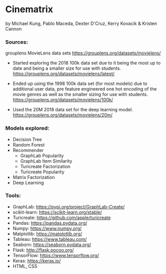 # Cinematrix 
by Michael Kung, Pablo Maceda, Dexter D'Cruz, Kerry Kovacik & Kristen Cannon

### Sources:
grouplens MovieLens data sets
https://grouplens.org/datasets/movielens/

* Started exploring the 2018 100k data set due to it being the most up to date and being a smaller size for use with students. 
https://grouplens.org/datasets/movielens/latest/

* Ended up using the 1998 100k data set (for most models) due to additional user data, pre feature engineered one hot encoding of the movie genres as well as the smaller sizing for use with students. 
https://grouplens.org/datasets/movielens/100k/

* Used the 20M 2018 data set for the deep learning model.
https://grouplens.org/datasets/movielens/20m/

### Models explored:
* Decision Tree
* Random Forest
* Recommender
    * GraphLab Popularity
    * GraphLab Item Similarity
    * Turicreate Factorization
    * Turicreate Popularity
* Matrix Factorization
* Deep Learning

### Tools:
* GraphLab: https://pypi.org/project/GraphLab-Create/
* scikit-learn: https://scikit-learn.org/stable/
* Turicreate: https://github.com/apple/turicreate
* Pandas: https://pandas.pydata.org/
* Numpy: https://www.numpy.org/
* Matplotlib: https://matplotlib.org/
* Tableau: https://www.tableau.com/
* Seaborn: https://seaborn.pydata.org/
* Flask: http://flask.pocoo.org/
* TensorFlow: https://www.tensorflow.org/
* Keras: https://keras.io/
* HTML, CSS
